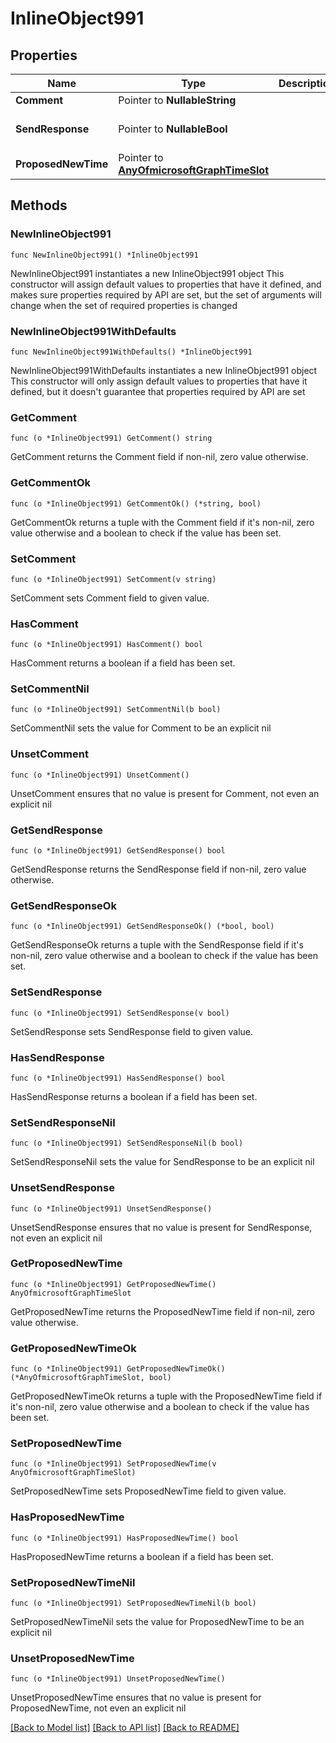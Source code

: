 # InlineObject991

## Properties

Name | Type | Description | Notes
------------ | ------------- | ------------- | -------------
**Comment** | Pointer to **NullableString** |  | [optional] 
**SendResponse** | Pointer to **NullableBool** |  | [optional] [default to false]
**ProposedNewTime** | Pointer to [**AnyOfmicrosoftGraphTimeSlot**](anyOf&lt;microsoft.graph.timeSlot&gt;.md) |  | [optional] 

## Methods

### NewInlineObject991

`func NewInlineObject991() *InlineObject991`

NewInlineObject991 instantiates a new InlineObject991 object
This constructor will assign default values to properties that have it defined,
and makes sure properties required by API are set, but the set of arguments
will change when the set of required properties is changed

### NewInlineObject991WithDefaults

`func NewInlineObject991WithDefaults() *InlineObject991`

NewInlineObject991WithDefaults instantiates a new InlineObject991 object
This constructor will only assign default values to properties that have it defined,
but it doesn't guarantee that properties required by API are set

### GetComment

`func (o *InlineObject991) GetComment() string`

GetComment returns the Comment field if non-nil, zero value otherwise.

### GetCommentOk

`func (o *InlineObject991) GetCommentOk() (*string, bool)`

GetCommentOk returns a tuple with the Comment field if it's non-nil, zero value otherwise
and a boolean to check if the value has been set.

### SetComment

`func (o *InlineObject991) SetComment(v string)`

SetComment sets Comment field to given value.

### HasComment

`func (o *InlineObject991) HasComment() bool`

HasComment returns a boolean if a field has been set.

### SetCommentNil

`func (o *InlineObject991) SetCommentNil(b bool)`

 SetCommentNil sets the value for Comment to be an explicit nil

### UnsetComment
`func (o *InlineObject991) UnsetComment()`

UnsetComment ensures that no value is present for Comment, not even an explicit nil
### GetSendResponse

`func (o *InlineObject991) GetSendResponse() bool`

GetSendResponse returns the SendResponse field if non-nil, zero value otherwise.

### GetSendResponseOk

`func (o *InlineObject991) GetSendResponseOk() (*bool, bool)`

GetSendResponseOk returns a tuple with the SendResponse field if it's non-nil, zero value otherwise
and a boolean to check if the value has been set.

### SetSendResponse

`func (o *InlineObject991) SetSendResponse(v bool)`

SetSendResponse sets SendResponse field to given value.

### HasSendResponse

`func (o *InlineObject991) HasSendResponse() bool`

HasSendResponse returns a boolean if a field has been set.

### SetSendResponseNil

`func (o *InlineObject991) SetSendResponseNil(b bool)`

 SetSendResponseNil sets the value for SendResponse to be an explicit nil

### UnsetSendResponse
`func (o *InlineObject991) UnsetSendResponse()`

UnsetSendResponse ensures that no value is present for SendResponse, not even an explicit nil
### GetProposedNewTime

`func (o *InlineObject991) GetProposedNewTime() AnyOfmicrosoftGraphTimeSlot`

GetProposedNewTime returns the ProposedNewTime field if non-nil, zero value otherwise.

### GetProposedNewTimeOk

`func (o *InlineObject991) GetProposedNewTimeOk() (*AnyOfmicrosoftGraphTimeSlot, bool)`

GetProposedNewTimeOk returns a tuple with the ProposedNewTime field if it's non-nil, zero value otherwise
and a boolean to check if the value has been set.

### SetProposedNewTime

`func (o *InlineObject991) SetProposedNewTime(v AnyOfmicrosoftGraphTimeSlot)`

SetProposedNewTime sets ProposedNewTime field to given value.

### HasProposedNewTime

`func (o *InlineObject991) HasProposedNewTime() bool`

HasProposedNewTime returns a boolean if a field has been set.

### SetProposedNewTimeNil

`func (o *InlineObject991) SetProposedNewTimeNil(b bool)`

 SetProposedNewTimeNil sets the value for ProposedNewTime to be an explicit nil

### UnsetProposedNewTime
`func (o *InlineObject991) UnsetProposedNewTime()`

UnsetProposedNewTime ensures that no value is present for ProposedNewTime, not even an explicit nil

[[Back to Model list]](../README.md#documentation-for-models) [[Back to API list]](../README.md#documentation-for-api-endpoints) [[Back to README]](../README.md)


